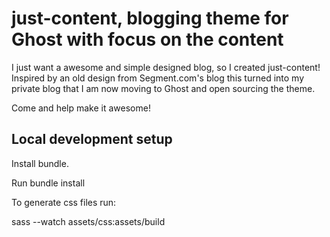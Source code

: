 # just-content, blogging theme for Ghost with focus on the content

I just want a awesome and simple designed blog, so I created just-content! Inspired by an old design from Segment.com's blog this turned into my private blog that I am now moving to Ghost and open sourcing the theme.

Come and help make it awesome!

## Local development setup

Install bundle.

Run bundle install

To generate css files run:

  sass --watch assets/css:assets/build
